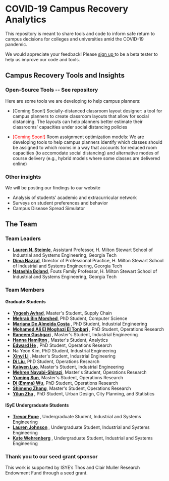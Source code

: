 # COVID-19 Campus Recovery Analytics
This repository is meant to share tools and code to inform safe return to campus decisions for colleges and universities amid the COVID-19 pandemic. 

We would appreciate your feedback! Please <a href = "https://forms.office.com/Pages/ResponsePage.aspx?id=u5ghSHuuJUuLem1_MvqggwlsM-9yualNlljvVomgnNFUMTVSWkJNWE9YS1RWWUwxQ0I1RVY5WlpLNy4u" target="_blank"> sign up </a>  to be a beta tester to help us improve our code and tools.

## Campus Recovery Tools and Insights

### Open-Source Tools -- See repository
Here are some tools we are developing to help campus planners:

* [Coming Soon!] Socially-distanced classroom layout designer: a tool for campus planners to create classroom layouts that allow for social distancing. The layouts can help planners better estimate their classrooms' capacities under social distancing policies 
<!---<span style="color:red"> [Coming Soon!] </span> <b> <a href="https://github.com/COVID19-Campus-Recovery/social-distancing-classroom-layout">  --->
* <span style="color:red"> [Coming Soon!] </span> Room assignment optimization models: We are developing tools to help campus planners identify which classes should be assigned to which rooms in a way that accounts for reduced room capacities (to accomodate social distancing) and alternative modes of course delivery (e.g., hybrid models where some classes are delivered online)

### Other insights
We will be posting our findings to our website

* Analysis of students’ academic and extracurricular network
* Surveys on student preferences and behavior
* Campus Disease Spread Simulator





## The Team

### Team Leaders
* <b> <a href="http://pwp.gatech.edu/steimle/"> Lauren N. Steimle</a></b>, Assistant Professor, H. Milton Stewart School of Industrial and Systems Engineering, Georgia Tech
* <b> <a href="http://pwp.gatech.edu/dima-nazzal/"> Dima Nazzal</a></b>, Director of Professional Practice, H. Milton Stewart School of Industrial and Systems Engineering, Georgia Tech
* <b> <a href="https://www.isye.gatech.edu/users/natashia-boland"> Natashia Boland</a></b>, Fouts Family Professor, H. Milton Stewart School of Industrial and Systems Engineering, Georgia Tech


### Team Members

#### Graduate Students
* <b> <a href="https://www.linkedin.com/in/yogesh-avhad"> Yogesh Avhad</a></b>, Master's Student, Supply Chain
* <b> <a href="https://www.linkedin.com/in/mehrabmorshed/"> Mehrab Bin Morshed</a></b>, PhD Student, Computer Science
* <b> <a href="https://www.linkedin.com/in/mariana-de-almeida-costa"> Mariana De Almeida Costa</a> </b>, PhD Student, Industrial Engineering
* <b> <a href="https://www.linkedin.com/in/mohamed-el-tonbari-846170127/"> Mohamed Ali El Moghazi El Tonbari</a> </b>, PhD Student, Operations Research
* <b> <a href="http://rgashgari.mystrikingly.com/"> Raneem Gashgari</a> </b>, Master's Student, Industrial Engineering
* <b> <a href="https://www.linkedin.com/in/hanna-hamilton-398874110/"> Hanna Hamilton</a> </b>, Master's Student, Analytics
* <b> <a href="https://www.linkedin.com/in/edward-he-68801312a/"> Edward He</a> </b>, PhD Student, Operations Research 
* Na Yeon Kim, PhD Student, Industrial Engineering
* <b> <a href="https://www.linkedin.com/in/xinyi-li-329a9419b"> Xinyi Li</a> </b>, Master's Student, Industrial Engineering
* <b> <a href="https://www.linkedin.com/in/di-liu-8b9831112/"> Di Liu</a></b>, PhD Student, Operations Research 
* <b> <a href="https://www.linkedin.com/in/kaiwen-kevin-luo-2893aa17b/"> Kaiwen Luo</a></b>, Master's Student, Industrial Engineering
* <b> <a href="https://www.linkedin.com/in/mehran-navabi-157a9559"> Mehren Navabi-Shirazi</a></b>, Master's Student, Operations Research
* <b> <a href="https://www.linkedin.com/in/yuming-sun-573901151"> Yuming Sun</a></b>, Master's Student, Operations Research
* <b> <a href="https://www.linkedin.com/in/di-emma-wu/"> Di (Emma) Wu</a></b>, PhD Student, Operations Research
* <b> <a href="https://www.linkedin.com/in/shimeng-zhang146a94149/"> Shimeng Zhang</a></b>, Master's Student, Operations Research
* <b> <a href ="https://www.linkedin.com/in/yilun-elon-zha-454818180/"> Yilun Zha</a> </b>, PhD Student, Urban Design, City Planning, and Statistics

#### ISyE Undergraduate Students
* <b> <a href="https://github.com/trevor-pope"> Trevor Pope</a> </b>, Undergraduate Student, Industrial and Systems Engineering
* <b> <a href="https://www.linkedin.com/in/laurenashleigh/"> Lauren Johnson</a> </b>, Undergraduate Student, Industrial and Systems Engineering
* <b> <a href="https://www.linkedin.com/in/katherine-anne-wehrenberg/"> Kate Wehrenberg</a> </b>, Undergraduate Student, Industrial and Systems Engineering


### Thank you to our seed grant sponsor
This work is supported by ISYE’s Thos and Clair Muller Research Endowment Fund through a seed grant.


